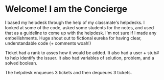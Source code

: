# Welcome! I am the Concierge

I based my helpdesk through the help of my classmate's helpdesks. I looked at some of the code, asked some students for the notes, and used that as a guideline to come up with the helpdesk. I'm not sure if I made any embellishments. Huge shout out to fictional eureka for having clear, understandable code (+ comments woah!)

Ticket had a rank to asses how it would be added. It also had a user + stub# to help identify the issuer. It also had variables of solution, problem, and a solved boolean. 

The helpdesk enqueues 3 tickets and then dequeues 3 tickets.

